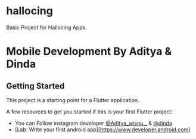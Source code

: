 # hallocing

Basic Project for Hallocing Apps.

# Mobile Development By Aditya & Dinda

## Getting Started

This project is a starting point for a Flutter application.

A few resources to get you started if this is your first Flutter project:

- You can Follow instagram developer [@Aditya_wisnu._](https://www.instagram.com/aditya_wisnu._/) & [@dinda](https://instagram.com/caesa_150204?igshid=MzRlODBiNWFlZA==)
- [Lab: Write your first android app][https://www.developer.android.com]



